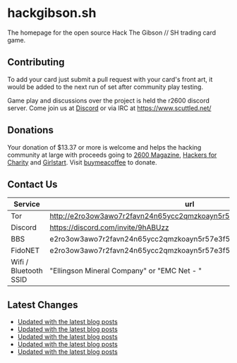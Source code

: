# hackgibson.sh
The homepage for the open source Hack The Gibson // SH trading card game.


## Contributing

To add your card just submit a pull request with your card's front art, it would be added to the next run of set after community play testing.

Game play and discussions over the project is held the r2600 discord server. Come join us at [Discord](https://discord.com/invite/9hABUzz) or via IRC at https://www.scuttled.net/


## Donations

Your donation of $13.37 or more is welcome and helps the hacking community at large with proceeds going to [2600 Magazine](https://2600.com/), [Hackers for Charity](https://hackersforcharity.org) and [Girlstart](https://girlstart.org).  Visit [buymeacoffee](https://www.buymeacoffee.com/hackgibson.sh) to donate.


## Contact Us

Service | url
-|-
Tor | http://e2ro3ow3awo7r2favn24n65ycc2qmzkoayn5r57e3f56nvjwdcgg32ad.onion
Discord | https://discord.com/invite/9hABUzz
BBS | e2ro3ow3awo7r2favn24n65ycc2qmzkoayn5r57e3f56nvjwdcgg32ad.onion:23
FidoNET | e2ro3ow3awo7r2favn24n65ycc2qmzkoayn5r57e3f56nvjwdcgg32ad.onion:24554
Wifi / Bluetooth SSID | "Ellingson Mineral Company" or "EMC Net - <fidonet address>"

## Latest Changes
<!-- BLOG-POST-LIST:START -->
- [Updated with the latest blog posts](https://github.com/DFW2600/hackgibson.sh/commit/724f103fd2203092659cf4080203181c5a3cb103)
- [Updated with the latest blog posts](https://github.com/DFW2600/hackgibson.sh/commit/4fa8327c6f1422c01986cc628a4b5301bb88314f)
- [Updated with the latest blog posts](https://github.com/DFW2600/hackgibson.sh/commit/0372db21685b29350f9578c69b0a1bdbc7cbfcb9)
- [Updated with the latest blog posts](https://github.com/DFW2600/hackgibson.sh/commit/74f728b7b4f73e2bf3f639d761ea577f9efac661)
- [Updated with the latest blog posts](https://github.com/DFW2600/hackgibson.sh/commit/6d4f2f8a1a6557f793f7d504c46d4f38f42e5dfb)
<!-- BLOG-POST-LIST:END -->

